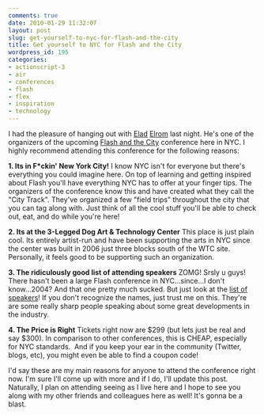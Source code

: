 ```yaml
---
comments: true
date: 2010-01-29 11:32:07
layout: post
slug: get-yourself-to-nyc-for-flash-and-the-city
title: Get yourself to NYC for Flash and the City
wordpress_id: 195
categories:
- actionscript-3
- air
- conferences
- flash
- flex
- inspiration
- technology
---
```


I had the pleasure of hanging out with [Elad](http://www.elromdesign.com/blog) [Elrom](http://www.twitter.com/EladElrom) last night. He's one of the organizers of the upcoming [Flash and the City](http://www.flashandthecity.com/) conference here in NYC. I highly recommend attending this conference for the following reasons:

**1. Its in F*ckin' New York City!**
I know NYC isn't for everyone but there's everything you could imagine here. On top of learning and getting inspired about Flash you'll have everything NYC has to offer at your finger tips. The organizers of the conference know this and have created what they call the "City Track". They've organized a few "field trips" throughout the city that you can tag along with. Just think of all the cool stuff you'll be able to check out, eat, and do while you're here!

**2. Its at the 3-Legged Dog Art & Technology Center**
This place is just plain cool. Its entirely artist-run and have been supporting the arts in NYC since the center was built in 2006 just three blocks south of the WTC site. Personally, it feels good to be supporting such an organization.

**3. The ridiculously good list of attending speakers**
ZOMG! Srsly u guys! There hasn't been a large Flash conference in NYC...since...I don't know...2004? And that one pretty much sucked. But just look at the [list of speakers](http://blog.flashandthecity.com/speakers/)! If you don't recognize the names, just trust me on this. They're are some really sharp people speaking about some great developments in the industry.

**4. The Price is Right**
Tickets right now are $299 (but lets just be real and say $300). In comparison to other conferences, this is CHEAP, especially for NYC standards.  And if you keep your ear in the community (Twitter, blogs, etc), you might even be able to find a coupon code!

I'd say these are my main reasons for anyone to attend the conference right now. I'm sure I'll come up with more and if I do, I'll update this post. Naturally, I plan on attending seeing as I live here and I hope to see you along with my other friends and colleagues here as well! It's gonna be a blast.
